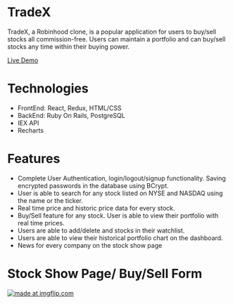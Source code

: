 # TradeX
 TradeX, a Robinhood clone, is a popular application for users to buy/sell stocks all commission-free. Users can maintain a portfolio and can buy/sell stocks any time within their buying power.
 
 [Live Demo](https://trade--x.herokuapp.com/#/)
 
 
# Technologies
 * FrontEnd: React, Redux, HTML/CSS
 * BackEnd: Ruby On Rails, PostgreSQL
 * IEX API
 * Recharts
  
# Features
 * Complete User Authentication, login/logout/signup functionality. Saving encrypted passwords in the database using BCrypt.
 * User is able to search for any stock listed on NYSE and NASDAQ using the name or the ticker.
 * Real time price and historic price data for every stock.
 * Buy/Sell feature for any stock. User is able to view their portfolio with real time prices.
 * Users are able to add/delete and stocks in their watchlist.
 * Users are able to view their historical portfolio chart on the dashboard.
 * News for every company on the stock show page
 
 # Stock Show Page/ Buy/Sell Form
 

  <a href="https://imgflip.com/gif/3bx081"><img src="https://i.imgflip.com/3bx081.gif" title="made at imgflip.com"/></a>
